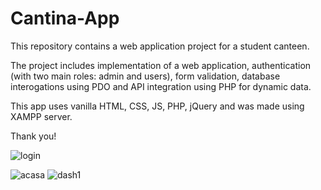 # Cantina-App

This repository contains a web application project for a student canteen.

The project includes implementation of a web application, authentication (with two main roles: admin and users), form validation, database interogations using PDO and API integration using PHP for dynamic data.

This app uses vanilla HTML, CSS, JS, PHP, jQuery and was made using XAMPP server.

Thank you!

![login](https://github.com/LaviniaTinca/Cantina-App/assets/87981804/51d57eb3-95a3-4206-a962-9bc31286ddb3)

![acasa](https://github.com/LaviniaTinca/Cantina-App/assets/87981804/39a31a43-c9bf-40d9-b829-100e10722291)
![dash1](https://github.com/LaviniaTinca/Cantina-App/assets/87981804/0878f2da-d90a-4fc1-9ada-7623e79da30b)

